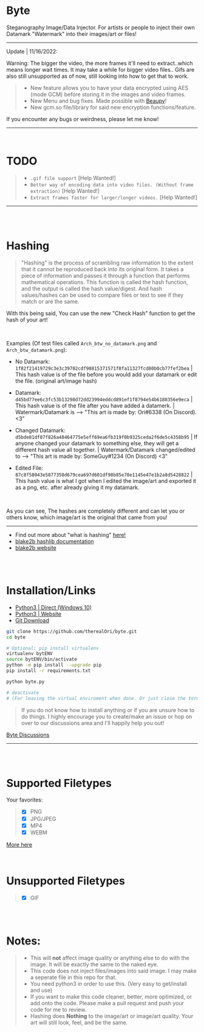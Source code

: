 # Byte
Steganography Image/Data Injector. For artists or people to inject their own Datamark "Watermark" into their images/art or files!
__ __

Update | 11/16/2022:

Warning: The bigger the video, the more frames it'll need to extract..which means longer wait times. It may take a while for bigger video files.. Gifs are also still unsupported as of now, still looking into how to get that to work.

> - New feature allows you to have your data encrypted using AES (mode GCM) before storing it in the images and video frames.
> - New Menu and bug fixes. Made possible with [Beaupy](https://github.com/petereon/beaupy)!
> - New gcm.so file/library for said new encryption functions/feature.

If you encounter any bugs or weirdness, please let me know!

__ __
<br />

# TODO
> - `.gif file support` [Help Wanted!]
> - `Better way of encoding data into video files. (Without frame extraction)` [Help Wanted!]
> - `Extract frames faster for larger/longer videos.` [Help Wanted!]
__ __

<br />
<br />

# Hashing
> "Hashing" is the process of scrambling raw information to the extent that it cannot be reproduced back into its original form. It takes a piece of information and passes it through a function that performs mathematical operations. This function is called the hash function, and the output is called the hash value/digest. And hash values/hashes can be used to compare files or text to see if they match or are the same.

With this being said, You can use the new "Check Hash" function to get the hash of your art!

 <br />

Examples (Of test files called `Arch_btw_no_datamark.png` and `Arch_btw_datamark.png`):
 - No Datamark: `1f82f21419729c3e3c39702cdf98815371571f8fa11327fcd80b0cb77fef2bea` | This hash value is of the file before you would add your datamark or edit the file. (original art/image hash)
 
- Datamark: `d45bd77ee6c3fc53b13298d72dd23994eddcd891ef1f8794e54b6188356e9eca` | This hash value is of the file after you have added a datamerk. | Watermark/Datamark is --> "This art is made by: Ori#6338 (On Discord). <3"

- Changed Datamark: `d5bde81df87f826a48464775e5eff69ea6fb319f0b9325ceda2f6de5c4358b95` | If anyone changed your datamark to something else, they will get a different hash value all together. | Watermark/Datamark changed/edited to --> "This art is made by: SomeGuy#1234 (On Discord) <3"

- Edited File: `87c8f58043e5877350d679cea697d601df98b85e78e1145e47e1b2a8d5428822` | This hash value is what I got when I edited the image/art and exported it as a png, etc. after already giving it my datamark.

 <br />

As you can see, The hashes are completely different and can let you or others know, which image/art is the original that came from you!
__ __

- Find out more about "what is hashing" [here!](https://www.simplilearn.com/tutorials/cyber-security-tutorial/sha-256-algorithm#what_is_hashing)
- [blake2b hashlib documentation](https://docs.python.org/3/library/hashlib.html#blake2)
- [blake2b website](https://www.blake2.net)



<br />
<br />

# Installation/Links
- [Python3 | Direct (Windows 10)](https://www.python.org/ftp/python/3.11.0/python-3.11.0-amd64.exe)
- [Python3 | Website](https://www.python.org)
- [Git Download](https://git-scm.com/downloads)

```bash
git clone https://github.com/therealOri/byte.git
cd byte

# Optional: pip install virtualenv
virtualenv bytENV
source bytENV/bin/activate
python -m pip install --upgrade pip
pip install -r requirements.txt

python byte.py

# deactivate
# (For leaving the virtual enviroment when done. Or just close the terminal/cmd window.)
```
> If you do not know how to install anything or if you are unsure how to do things. I highly encourage you to create/make an issue or hop on over to our discussions area and I'll happily help you out!

[Byte Discussions](https://github.com/therealori/byte/discussions)
__ __

<br />
<br />

# Supported Filetypes
Your favorites:
> - [x] PNG
> - [x] JPG/JPEG
> - [x] MP4
> - [x] WEBM

[More here](https://pillow.readthedocs.io/en/stable/handbook/image-file-formats.html)

<br />

# Unsupported Filetypes
> - [x] GIF

<br />
<br />

# Notes:
> - This will **not** affect image quality or anything else to do with the image. It will be exactly the same to the naked eye.
> - This code does not inject files/images into said image. I may make a seperate file in this repo for that.
> - You need python3 in order to use this. (Very easy to get/install and use)
> - If you want to make this code cleaner, better, more optimized, or add onto the code. Please make a pull request and push your code for me to review.
> - Hashing does **Nothing** to the image/art or image/art quality. Your art will still look, feel, and be the same.
